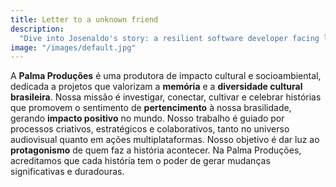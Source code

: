 ```yaml
---
title: Letter to a unknown friend
description:
  "Dive into Josenaldo's story: a resilient software developer facing life's trials, who shares his journey of passion and determination in a heartfelt letter."
image: "/images/default.jpg"
---
```


A **Palma Produções** é uma produtora de impacto cultural e socioambiental, dedicada a projetos que valorizam a **memória** e a **diversidade cultural brasileira**. Nossa missão é investigar, conectar, cultivar e celebrar histórias que promovem o sentimento de **pertencimento** à nossa brasilidade, gerando **impacto positivo** no mundo. Nosso trabalho é guiado por processos criativos, estratégicos e colaborativos, tanto no universo audiovisual quanto em ações multiplataformas. Nosso objetivo é dar luz ao **protagonismo** de quem faz a história acontecer. Na Palma Produções, acreditamos que cada história tem o poder de gerar mudanças significativas e duradouras.
